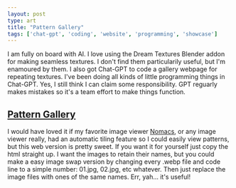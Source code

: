 ```yaml
---
layout: post
type: art
title: "Pattern Gallery"
tags: ['chat-gpt', 'coding', 'website', 'programming', 'showcase']
---
```

I am fully on board with AI.  I love using the Dream Textures Blender addon for making seamless textures.  I don't find them particularily useful, but I'm enamoured by them.  I also got Chat-GPT to code a gallery webpage for repeating textures.  I've been doing all kinds of little programming things in Chat-GPT.  Yes, I still think I can claim some responsibility.  GPT reguarly makes mistakes so it's a team effort to make things function.

## [Pattern Gallery](https://saturdayxiii.github.io/patterngallery/) ##

I would have loved it if my favorite image viewer [Nomacs](https://github.com/nomacs/nomacs/releases), or any image viewer really, had an automatic tiling feature so I could easily view patterns, but this web version is pretty sweet.  If you want it for yourself just copy the html straight up.  I want the images to retain their names, but you could make a easy image swap version by changing every .webp file and code line to a simple number: 01.jpg, 02.jpg, etc whatever.  Then just replace the image files with ones of the same names.  Err, yah... it's useful!
